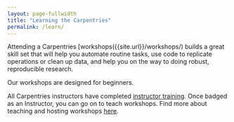 ```yaml
---
layout: page-fullwidth
title: "Learning the Carpentries"
permalink: /learn/
---
```


Attending a Carpentries [workshops({{site.url}}/workshops/) builds a great skill set that will help you automate
routine tasks, use code to replicate operations or clean up data, and help you on the way to doing robust, reproducible research.

Our workshops are designed for beginners. 

All Carpentries instructors have completed [instructor training](https://docs.carpentries.org/topic_folders/instructor_training/index.html). Once badged as an Instructor, you can go on to teach workshops. Find more about teaching and hosting workshops [here](https://docs.carpentries.org/topic_folders/hosts_instructors/index.html).
